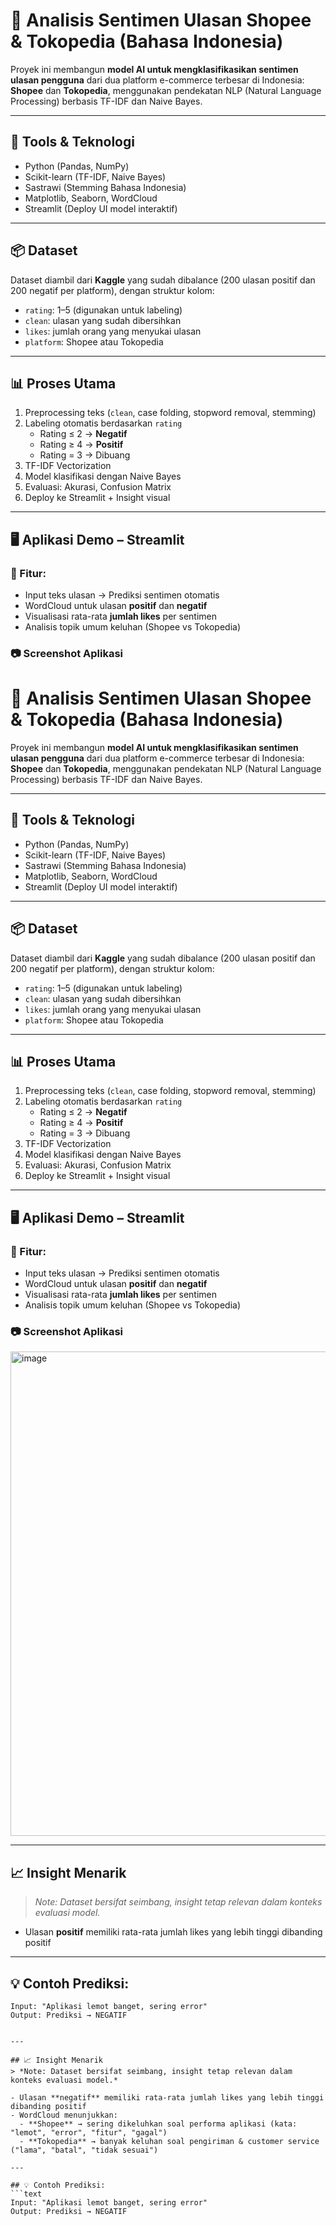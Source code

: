 # 🧠 Analisis Sentimen Ulasan Shopee & Tokopedia (Bahasa Indonesia)

Proyek ini membangun **model AI untuk mengklasifikasikan sentimen ulasan pengguna** dari dua platform e-commerce terbesar di Indonesia: **Shopee** dan **Tokopedia**, menggunakan pendekatan NLP (Natural Language Processing) berbasis TF-IDF dan Naive Bayes.

---

## 🚀 Tools & Teknologi
- Python (Pandas, NumPy)
- Scikit-learn (TF-IDF, Naive Bayes)
- Sastrawi (Stemming Bahasa Indonesia)
- Matplotlib, Seaborn, WordCloud
- Streamlit (Deploy UI model interaktif)

---

## 📦 Dataset
Dataset diambil dari **Kaggle** yang sudah dibalance (200 ulasan positif dan 200 negatif per platform), dengan struktur kolom:
- `rating`: 1–5 (digunakan untuk labeling)
- `clean`: ulasan yang sudah dibersihkan
- `likes`: jumlah orang yang menyukai ulasan
- `platform`: Shopee atau Tokopedia

---

## 📊 Proses Utama
1. Preprocessing teks (`clean`, case folding, stopword removal, stemming)
2. Labeling otomatis berdasarkan `rating`
   - Rating ≤ 2 → **Negatif**
   - Rating ≥ 4 → **Positif**
   - Rating = 3 → Dibuang
3. TF-IDF Vectorization
4. Model klasifikasi dengan Naive Bayes
5. Evaluasi: Akurasi, Confusion Matrix
6. Deploy ke Streamlit + Insight visual

---

## 🖥️ Aplikasi Demo – Streamlit

### 🎯 Fitur:
- Input teks ulasan → Prediksi sentimen otomatis
- WordCloud untuk ulasan **positif** dan **negatif**
- Visualisasi rata-rata **jumlah likes** per sentimen
- Analisis topik umum keluhan (Shopee vs Tokopedia)

### 📷 Screenshot Aplikasi
# 🧠 Analisis Sentimen Ulasan Shopee & Tokopedia (Bahasa Indonesia)

Proyek ini membangun **model AI untuk mengklasifikasikan sentimen ulasan pengguna** dari dua platform e-commerce terbesar di Indonesia: **Shopee** dan **Tokopedia**, menggunakan pendekatan NLP (Natural Language Processing) berbasis TF-IDF dan Naive Bayes.

---

## 🚀 Tools & Teknologi
- Python (Pandas, NumPy)
- Scikit-learn (TF-IDF, Naive Bayes)
- Sastrawi (Stemming Bahasa Indonesia)
- Matplotlib, Seaborn, WordCloud
- Streamlit (Deploy UI model interaktif)

---

## 📦 Dataset
Dataset diambil dari **Kaggle** yang sudah dibalance (200 ulasan positif dan 200 negatif per platform), dengan struktur kolom:
- `rating`: 1–5 (digunakan untuk labeling)
- `clean`: ulasan yang sudah dibersihkan
- `likes`: jumlah orang yang menyukai ulasan
- `platform`: Shopee atau Tokopedia

---

## 📊 Proses Utama
1. Preprocessing teks (`clean`, case folding, stopword removal, stemming)
2. Labeling otomatis berdasarkan `rating`
   - Rating ≤ 2 → **Negatif**
   - Rating ≥ 4 → **Positif**
   - Rating = 3 → Dibuang
3. TF-IDF Vectorization
4. Model klasifikasi dengan Naive Bayes
5. Evaluasi: Akurasi, Confusion Matrix
6. Deploy ke Streamlit + Insight visual

---

## 🖥️ Aplikasi Demo – Streamlit

### 🎯 Fitur:
- Input teks ulasan → Prediksi sentimen otomatis
- WordCloud untuk ulasan **positif** dan **negatif**
- Visualisasi rata-rata **jumlah likes** per sentimen
- Analisis topik umum keluhan (Shopee vs Tokopedia)

### 📷 Screenshot Aplikasi
<img width="1919" height="775" alt="image" src="https://github.com/user-attachments/assets/b265f5d0-a084-4351-8eae-6922d298a973" />


---

## 📈 Insight Menarik
> *Note: Dataset bersifat seimbang, insight tetap relevan dalam konteks evaluasi model.*

- Ulasan **positif** memiliki rata-rata jumlah likes yang lebih tinggi dibanding positif
---

## 💡 Contoh Prediksi:
```text
Input: "Aplikasi lemot banget, sering error"
Output: Prediksi → NEGATIF


---

## 📈 Insight Menarik
> *Note: Dataset bersifat seimbang, insight tetap relevan dalam konteks evaluasi model.*

- Ulasan **negatif** memiliki rata-rata jumlah likes yang lebih tinggi dibanding positif
- WordCloud menunjukkan:
  - **Shopee** → sering dikeluhkan soal performa aplikasi (kata: "lemot", "error", "fitur", "gagal")
  - **Tokopedia** → banyak keluhan soal pengiriman & customer service ("lama", "batal", "tidak sesuai")

---

## 💡 Contoh Prediksi:
```text
Input: "Aplikasi lemot banget, sering error"
Output: Prediksi → NEGATIF

